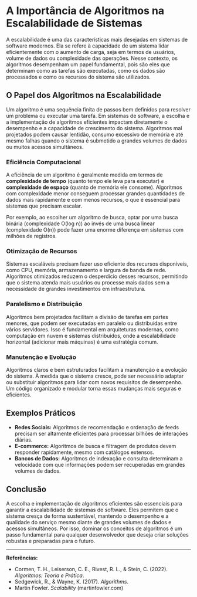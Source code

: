 
# A Importância de Algoritmos na Escalabilidade de Sistemas

A escalabilidade é uma das características mais desejadas em sistemas de software modernos. Ela se refere à capacidade de um sistema lidar eficientemente com o aumento de carga, seja em termos de usuários, volume de dados ou complexidade das operações. Nesse contexto, os algoritmos desempenham um papel fundamental, pois são eles que determinam como as tarefas são executadas, como os dados são processados e como os recursos do sistema são utilizados.

## O Papel dos Algoritmos na Escalabilidade

Um algoritmo é uma sequência finita de passos bem definidos para resolver um problema ou executar uma tarefa. Em sistemas de software, a escolha e a implementação de algoritmos eficientes impactam diretamente o desempenho e a capacidade de crescimento do sistema. Algoritmos mal projetados podem causar lentidão, consumo excessivo de memória e até mesmo falhas quando o sistema é submetido a grandes volumes de dados ou muitos acessos simultâneos.

### Eficiência Computacional

A eficiência de um algoritmo é geralmente medida em termos de **complexidade de tempo** (quanto tempo ele leva para executar) e **complexidade de espaço** (quanto de memória ele consome). Algoritmos com complexidade menor conseguem processar grandes quantidades de dados mais rapidamente e com menos recursos, o que é essencial para sistemas que precisam escalar.

Por exemplo, ao escolher um algoritmo de busca, optar por uma busca binária (complexidade O(log n)) ao invés de uma busca linear (complexidade O(n)) pode fazer uma enorme diferença em sistemas com milhões de registros.

### Otimização de Recursos

Sistemas escaláveis precisam fazer uso eficiente dos recursos disponíveis, como CPU, memória, armazenamento e largura de banda de rede. Algoritmos otimizados reduzem o desperdício desses recursos, permitindo que o sistema atenda mais usuários ou processe mais dados sem a necessidade de grandes investimentos em infraestrutura.

### Paralelismo e Distribuição

Algoritmos bem projetados facilitam a divisão de tarefas em partes menores, que podem ser executadas em paralelo ou distribuídas entre vários servidores. Isso é fundamental em arquiteturas modernas, como computação em nuvem e sistemas distribuídos, onde a escalabilidade horizontal (adicionar mais máquinas) é uma estratégia comum.

### Manutenção e Evolução

Algoritmos claros e bem estruturados facilitam a manutenção e a evolução do sistema. À medida que o sistema cresce, pode ser necessário adaptar ou substituir algoritmos para lidar com novos requisitos de desempenho. Um código organizado e modular torna essas mudanças mais seguras e eficientes.

## Exemplos Práticos

- **Redes Sociais:** Algoritmos de recomendação e ordenação de feeds precisam ser altamente eficientes para processar bilhões de interações diárias.
- **E-commerce:** Algoritmos de busca e filtragem de produtos devem responder rapidamente, mesmo com catálogos extensos.
- **Bancos de Dados:** Algoritmos de indexação e consulta determinam a velocidade com que informações podem ser recuperadas em grandes volumes de dados.

## Conclusão

A escolha e implementação de algoritmos eficientes são essenciais para garantir a escalabilidade de sistemas de software. Eles permitem que o sistema cresça de forma sustentável, mantendo o desempenho e a qualidade do serviço mesmo diante de grandes volumes de dados e acessos simultâneos. Por isso, dominar os conceitos de algoritmos é um passo fundamental para qualquer desenvolvedor que deseja criar soluções robustas e preparadas para o futuro.

---
**Referências:**
- Cormen, T. H., Leiserson, C. E., Rivest, R. L., & Stein, C. (2022). *Algoritmos: Teoria e Prática*.
- Sedgewick, R., & Wayne, K. (2017). *Algorithms*.
- Martin Fowler. *Scalability* (martinfowler.com)
```
